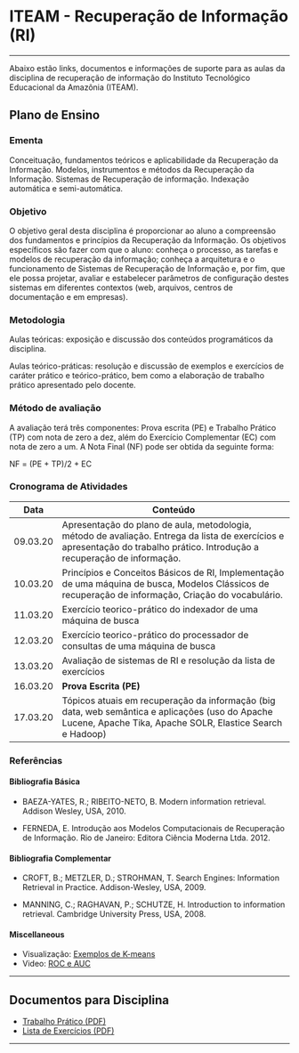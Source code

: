 # ITEAM - Recuperação de Informação (RI)

-----

Abaixo estão links, documentos e informações de suporte para as aulas da disciplina de recuperação de informação do Instituto Tecnológico Educacional da Amazônia (ITEAM).

## Plano de Ensino

### Ementa

Conceituação, fundamentos teóricos e aplicabilidade da Recuperação da Informação. Modelos, instrumentos e métodos da Recuperação da Informação. Sistemas de Recuperação de informação. Indexação automática e semi-automática.

### Objetivo

O objetivo geral desta disciplina é proporcionar ao aluno a compreensão dos fundamentos e princípios da Recuperação da Informação.
Os objetivos específicos são fazer com que o aluno: conheça o processo, as  tarefas e modelos de recuperação da informação; conheça a arquitetura e o funcionamento de Sistemas de Recuperação de Informação e, por fim, que ele possa projetar, avaliar e estabelecer parâmetros de configuração destes sistemas em diferentes contextos (web, arquivos, centros de documentação e em empresas).

### Metodologia

Aulas teóricas: exposição e discussão dos conteúdos programáticos da disciplina.

Aulas teórico-práticas: resolução e discussão de exemplos e exercícios de caráter prático e teórico-prático, bem como a elaboração de trabalho prático apresentado pelo docente.

### Método de avaliação

A avaliação terá três componentes: Prova escrita (PE) e Trabalho Prático (TP) com nota de zero a dez, além do Exercício Complementar (EC) com nota de zero a um. A Nota Final (NF) pode ser obtida da seguinte forma:

NF = (PE + TP)/2 + EC



### Cronograma de Atividades

Data | Conteúdo
------------ | -------------
09.03.20 | Apresentação do plano de aula, metodologia, método de avaliação. Entrega da lista de exercícios e apresentação do trabalho prático. Introdução a recuperação de informação.
10.03.20 | Princípios e Conceitos Básicos de RI, Implementação de uma máquina de busca, Modelos Clássicos de recuperação de informação, Criação do vocabulário.
11.03.20 | Exercício teorico-prático do indexador de uma máquina de busca
12.03.20 | Exercício teorico-prático do processador de consultas de uma máquina de busca
13.03.20 | Avaliação de sistemas de RI e resolução da lista de exercícios
16.03.20 | **Prova Escrita (PE)**
17.03.20 | Tópicos atuais em recuperação da informação (big data, web  semântica e aplicações (uso do Apache Lucene, Apache Tika, Apache SOLR, Elastice Search e Hadoop)

### Referências

#### Bibliografia Básica

- BAEZA-YATES, R.; RIBEITO-NETO, B. Modern information retrieval. Addison Wesley, USA, 2010.

- FERNEDA, E. Introdução aos Modelos Computacionais de Recuperação de Informação. Rio de Janeiro: Editora Ciência Moderna
Ltda. 2012.

#### Bibliografia Complementar

- CROFT, B.; METZLER, D.; STROHMAN, T. Search Engines: Information Retrieval in Practice. Addison-Wesley, USA, 2009.

- MANNING, C.; RAGHAVAN, P.; SCHUTZE, H. Introduction to information retrieval. Cambridge University Press, USA, 2008.


#### Miscellaneous

- Visualização: [Exemplos de K-means](http://tech.nitoyon.com/en/blog/2013/11/07/k-means/)
- Video: [ROC e AUC](https://www.youtube.com/watch?v=xugjARegisk&list=PLblh5JKOoLUICTaGLRoHQDuF_7q2GfuJF&index=6)

---

## Documentos para Disciplina

- [Trabalho Prático (PDF)](trabalho-imp.pdf)
- [Lista de Exercícios (PDF)](lista-exercicios.pdf)

---

